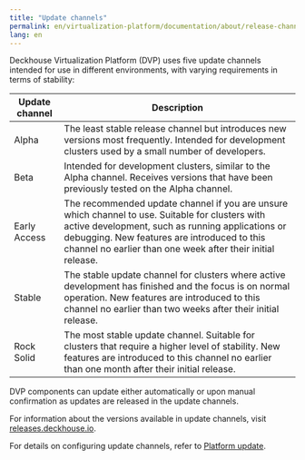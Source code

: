 ```yaml
---
title: "Update channels"
permalink: en/virtualization-platform/documentation/about/release-channels.html
lang: en
---
```


Deckhouse Virtualization Platform (DVP) uses five update channels intended for use in different environments, with varying requirements in terms of stability:

| Update channel | Description                                                                                                                                                                                                                                                                                          |
| ---------------- |---------------------------------------------------------------------------------------------------------------------------------------------------------------------------------------------------------------------------------------------------------------------------------------------------|
| Alpha            | The least stable release channel but introduces new versions most frequently. Intended for development clusters used by a small number of developers.                                                                                                                            |
| Beta             | Intended for development clusters, similar to the Alpha channel. Receives versions that have been previously tested on the Alpha channel.                                                                                                                                                       |
| Early Access     | The recommended update channel if you are unsure which channel to use. Suitable for clusters with active development, such as running applications or debugging. New features are introduced to this channel no earlier than one week after their initial release. |
| Stable           | The stable update channel for clusters where active development has finished and the focus is on normal operation. New features are introduced to this channel no earlier than two weeks after their initial release.                                                |
| Rock Solid       | The most stable update channel. Suitable for clusters that require a higher level of stability. New features are introduced to this channel no earlier than one month after their initial release.                                                                 |

DVP components can update either automatically or upon manual confirmation as updates are released in the update channels.

For information about the versions available in update channels, visit [releases.deckhouse.io](https://releases.deckhouse.io/).

For details on configuring update channels, refer to [Platform update](./update/update.html).
